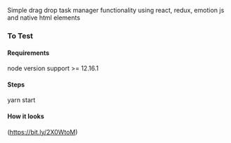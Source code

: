 Simple drag drop task manager functionality using react, redux, emotion js and native html elements


### To Test

#### Requirements 
node version support >= 12.16.1

#### Steps
yarn start

#### How it looks

(https://bit.ly/2X0WtoM)
